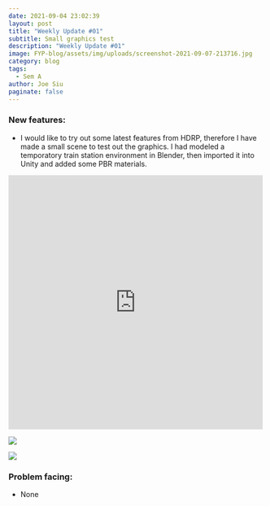 ```yaml
---
date: 2021-09-04 23:02:39
layout: post
title: "Weekly Update #01"
subtitle: Small graphics test
description: "Weekly Update #01"
image: FYP-blog/assets/img/uploads/screenshot-2021-09-07-213716.jpg
category: blog
tags:
  - Sem A
author: Joe Siu
paginate: false
---
```

### New features:

* I would like to try out some latest features from HDRP, therefore I have made a small scene to test out the graphics. I had modeled a temporatory train station environment in Blender, then imported it into Unity and added some PBR materials.

<iframe width="500" height="500" src="https://www.youtube.com/embed/zov3OfUdc-k" title="YouTube video player" frameborder="0" allow="accelerometer; autoplay; clipboard-write; encrypted-media; gyroscope; picture-in-picture" allowfullscreen></iframe>

![](/FYP-blog/assets/img/uploads/screenshot-2021-09-07-214611.jpg)

![](/FYP-blog/assets/img/uploads/screenshot-2021-09-07-214247.jpg)

### Problem facing:

* None